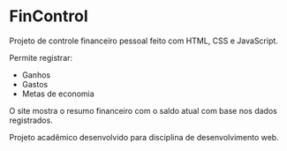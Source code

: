 # FinControl

Projeto de controle financeiro pessoal feito com HTML, CSS e JavaScript.

Permite registrar:
- Ganhos
- Gastos
- Metas de economia

O site mostra o resumo financeiro com o saldo atual com base nos dados registrados.

Projeto acadêmico desenvolvido para disciplina de desenvolvimento web.